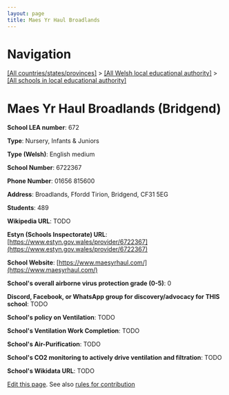 ```yaml
---
layout: page
title: Maes Yr Haul Broadlands
---
```

# Navigation

[[All countries/states/provinces]](../../..) > [[All Welsh local educational authority]](../..) > [[All schools in local educational authority]](..)

# Maes Yr Haul Broadlands (Bridgend)

**School LEA number**: 672

**Type**: Nursery, Infants & Juniors

**Type (Welsh)**: English medium

**School Number**: 6722367

**Phone Number**: 01656 815600

**Address**: Broadlands, Ffordd Tirion, Bridgend, CF31 5EG

**Students**: 489

**Wikipedia URL**: TODO

**Estyn (Schools Inspectorate) URL**: [https://www.estyn.gov.wales/provider/6722367](https://www.estyn.gov.wales/provider/6722367)

**School Website**: [https://www.maesyrhaul.com/](https://www.maesyrhaul.com/)

**School's overall airborne virus protection grade (0-5)**: 0

**Discord, Facebook, or WhatsApp group for discovery/advocacy for THIS school**: TODO

**School's policy on Ventilation**: TODO

**School's Ventilation Work Completion**: TODO

**School's Air-Purification**: TODO

**School's CO2 monitoring to actively drive ventilation and filtration**: TODO

**School's Wikidata URL**: TODO




[Edit this page](https://github.com/ventilate-schools/Wales/edit/prif/./Bridgend/Maes_Yr_Haul_Broadlands.md). See also [rules for contribution](../../../contribution-rules/)